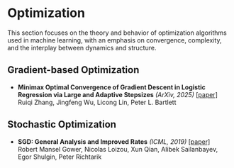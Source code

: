 # Optimization

This section focuses on the theory and behavior of optimization algorithms used in machine learning, with an emphasis on convergence, complexity, and the interplay between dynamics and structure.

## Gradient-based Optimization
+ **Minimax Optimal Convergence of Gradient Descent in Logistic Regression via Large and Adaptive Stepsizes** *(ArXiv, 2025)* [[paper]](https://arxiv.org/abs/2504.04105)  
  Ruiqi Zhang, Jingfeng Wu, Licong Lin, Peter L. Bartlett


## Stochastic Optimization

+ **SGD: General Analysis and Improved Rates** *(ICML, 2019)* [[paper]](https://arxiv.org/abs/1901.09401)  
  Robert Mansel Gower, Nicolas Loizou, Xun Qian, Alibek Sailanbayev, Egor Shulgin, Peter Richtarik

